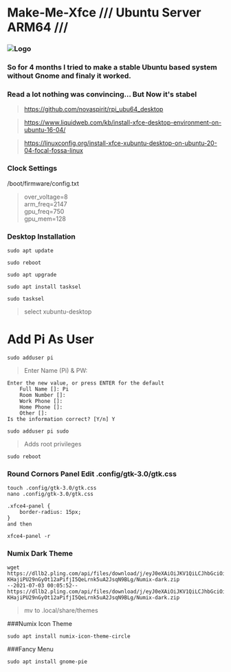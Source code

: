 # Make-Me-Xfce /// Ubuntu Server ARM64 ///
   
### ![Logo](/Screenshot_2021-07-03_00-53-22.png)   



### So for 4 months I tried to make a stable Ubuntu based system without Gnome and finaly it worked.     
### Read a lot nothing was convincing... But Now it's stabel    

>https://github.com/novaspirit/rpi_ubu64_desktop

>https://www.liquidweb.com/kb/install-xfce-desktop-environment-on-ubuntu-16-04/

>https://linuxconfig.org/install-xfce-xubuntu-desktop-on-ubuntu-20-04-focal-fossa-linux

### Clock Settings
/boot/firmware/config.txt

> over_voltage=8    
> arm_freq=2147   
> gpu_freq=750   
> gpu_mem=128   
   
   
### Desktop Installation

```
sudo apt update 

sudo reboot

sudo apt upgrade

sudo apt install tasksel

sudo tasksel 
```

> select xubuntu-desktop

# Add Pi As User

```
sudo adduser pi
```
>Enter Name (Pi) & PW:   
       
    Enter the new value, or press ENTER for the default    
        Full Name []: Pi    
        Room Number []:     
        Work Phone []:     
        Home Phone []:     
        Other []:     
    Is the information correct? [Y/n] Y    


```
sudo adduser pi sudo
```
> Adds root privileges

```
sudo reboot
```

### Round Cornors Panel Edit .config/gtk-3.0/gtk.css
```
touch .config/gtk-3.0/gtk.css
nano .config/gtk-3.0/gtk.css
```
```
.xfce4-panel {
    border-radius: 15px;
}
and then

xfce4-panel -r
```
### Numix Dark Theme

```
wget https://dllb2.pling.com/api/files/download/j/eyJ0eXAiOiJKV1QiLCJhbGciOiJIUzI1NiJ9.eyJpZCI6IjE1OTIxMDI0MDUiLCJ1IjpudWxsLCJsdCI6ImRvd25sb2FkIiwicyI6IjczNTM1MjM5MmNiOTUzZTczMWViMDA5OWQxMmMxN2M1ODdiODgwZTQ1NmY2MTdmNWJjMjMyMGNhOWZhMTI4ODA2NThiZjAyZjc5ODM0NWM4OTg1ZDgyZGM3OGVkNTJiMDJkMjc1MGM1ODczZjE4ZmM1YWVmOTk3ZmUyYjE5MGYzIiwidCI6MTYyNTI3NDI4MCwic3RmcCI6ImNjZGMwOTU5NzUzODk2NTY2ZTVjOTBhYmQ3ZDM5YWQ4Iiwic3RpcCI6IjkyLjIxMi4zOS4yMjkifQ.W-KHajiPU29nGyOt12aPifjI5QeLrnk5uA2JsqN9BLg/Numix-dark.zip
--2021-07-03 00:05:52--  https://dllb2.pling.com/api/files/download/j/eyJ0eXAiOiJKV1QiLCJhbGciOiJIUzI1NiJ9.eyJpZCI6IjE1OTIxMDI0MDUiLCJ1IjpudWxsLCJsdCI6ImRvd25sb2FkIiwicyI6IjczNTM1MjM5MmNiOTUzZTczMWViMDA5OWQxMmMxN2M1ODdiODgwZTQ1NmY2MTdmNWJjMjMyMGNhOWZhMTI4ODA2NThiZjAyZjc5ODM0NWM4OTg1ZDgyZGM3OGVkNTJiMDJkMjc1MGM1ODczZjE4ZmM1YWVmOTk3ZmUyYjE5MGYzIiwidCI6MTYyNTI3NDI4MCwic3RmcCI6ImNjZGMwOTU5NzUzODk2NTY2ZTVjOTBhYmQ3ZDM5YWQ4Iiwic3RpcCI6IjkyLjIxMi4zOS4yMjkifQ.W-KHajiPU29nGyOt12aPifjI5QeLrnk5uA2JsqN9BLg/Numix-dark.zip
```
> mv to .local/share/themes

###Numix Icon Theme
```
sudo apt install numix-icon-theme-circle

```

###Fancy Menu

```
sudo apt install gnome-pie
```
